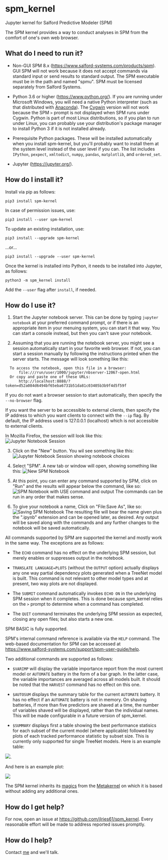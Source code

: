 # spm_kernel
Jupyter kernel for Salford Predictive Modeler (SPM)

The SPM kernel provides a way to conduct analyses in SPM from the comfort of
one's own web browser.

## What do I need to run it?

* Non-GUI SPM 8.x (<https://www.salford-systems.com/products/spm>).
  GUI SPM will not work because it does not accept commands via
  standard input or send results to standard output.  The SPM executable
  must be in the path and named "spmu".  SPM must be licensed separately
  from Salford Systems.

* Python 3.6 or higher (<https://www.python.org/>).  If you are running
  under Microsoft Windows, you will need a native Python interpreter
  (such as that distributed with [Anaconda](https://www.anaconda.com)).
  The [Cygwin](http://cygwin.com/) version will not work because the
  SPM `>` prompt is not displayed when SPM runs under Cygwin.  Python is
  part of most Linux distributions, so if you plan to run under Linux,
  you can probably use your distribution's package manager to install
  Python 3 if it is not installed already.

* Prerequisite Python packages.  These will be installed automatically
  when you install spm-kernel, but you'll probably want to install them
  at the system level instead of the user level if you can.  The list
  includes `IPython`, `pexpect`, `xmltodict`, `numpy`, `pandas`, `matplotlib`,
  and `ordered_set`.

* Jupyter (<https://jupyter.org/>).

## How do I install it?

Install via pip as follows:

`pip3 install spm-kernel`

In case of permission issues, use:

`pip3 install --user spm-kernel`

To update an existing installation, use:

`pip3 install --upgrade spm-kernel`

...or...

`pip3 install --upgrade --user spm-kernel`

Once the kernel is installed into Python, it needs to be installed into
Jupyter, as follows:

`python3 -m spm_kernel install`

Add the `--user` flag after `install`, if needed.

## How do I use it?

1.  Start the Jupyter notebook server.  This can be done by typing
  `jupyter notebook` at your preferred command prompt, or if there is an
  appropriate item in your menuing system, you can start it that way.
  You can start a console instead, but then you can't save your notebook.

2.  Assuming that you are running the notebook server, you might see a
  session automatically start in your favorite web browser.  If not, you can
  start a session manually by following the instructions printed when
  the server starts.  The message will look something like this:
  ```
    To access the notebook, open this file in a browser:
        file:///run/user/1000/jupyter/nbserver-12067-open.html
    Or copy and paste one of these URLs:
        http://localhost:8888/?token=d52a084d6494bf65eba6731b51da81c03405b3b9f4d5f59f
  ```
  If you do not want a browser session to start automatically, then specify the `--no-browser` flag.

  If you want the server to be accessible to external clients, then specify the IP address to which
  you want clients to connect with the `--ip` flag.  By default, the IP address used is 127.0.0.1
  (localhost) which is not accessible to external clients.

  In Mozilla Firefox, the session will look like this:
  ![](jupyter_session1.png "Jupyter Notebook Session")

3.  Click on the "New" button.  You wil see something like this:
  ![](jupyter_session2.png "Jupyter Notebook Session showing notebook choices")

4.  Select "SPM".  A new tab or window will open, showing something like this:
  ![](SPM_notebook1.png "New SPM Notebook")

5.  At this point, you can enter any command supported by SPM, click on "Run"
  and the results will appear below the command, like so:
  ![](SPM_notebook2.png "SPM Notebook with USE command and output")
  The commands can be run in any order that makes sense.

6.  To give your notebook a name, Click on "File:Save As", like so:
  ![](SPM_notebook_save_as.png "Saving SPM Notebook")
  The resulting file will bear the name given plus the ".ipynb" extension
  and can be opened later, as desired.  Any output will be saved along with
  the commands and any further changes to the notebook will be saved
  automatically.

All commands supported by SPM are supported the kernel and mostly work in
the same way.  The exceptions are as follows:

* The `ECHO` command has no effect on the underlying SPM session, but merely
  enables or suppresses output in the notebook.

* `TRANSLATE LANGUAGE=PLOTS` (without the `OUTPUT` option) actually displays
  any one way partial dependency plots generated when a TreeNet model is
  built.  This command is not relevant to other model types and at present,
  two way plots are not displayed.

* The `SUBMIT` command automatically invokes `ECHO ON` in the underlying
  SPM session when it completes.  This is done because  spm_kernel relies
  on the `>` prompt to determine when a command has completed.

* The `QUIT` command terminates the underlying SPM session as expected,
  closing any open files; but also starts a new one.

SPM BASIC is fully supported.

SPM's internal command reference is available via the `HELP` command.
The web-based documentation for SPM can be accessed at
<https://www.salford-systems.com/support/spm-user-guide/help>.

Two additional commands are supported as follows:

* `$VARIMP` will display the variable importance report from the most
  current model or `AUTOMATE` battery in the form of a bar graph.
  In the latter case, the variable importances are averaged across all models
  built.  It should be noted that the `HARVEST` command has no effect on this
  one.

* `$AUTOSUM` displays the summary table for the current `AUTOMATE` battery.
  It has no effect if an `AUTOMATE` battery is not in memory.  On shaving
  batteries, if more than five predictors are shaved at a time, the number
  of variables shaved will be displayed, rather than the individual names.
  This will be made configurable in a future version of spm_kernel.

* `$SUMMARY` displays first a table showing the best performance statisics for each subset of the
  current model (where applicable) followed by plots of each tracked performance statistic by subset
  size.  This is currently only supported for single TreeNet models.  Here is an example table:

![](seq_table1.png).

And here is an example plot:

![](AveLL_plot.png)

The SPM kernel inherits its
[magics](https://ipython.readthedocs.io/en/stable/interactive/magics.html)
from the [Metakernel](https://github.com/Calysto/metakernel) on which it is
based without adding any additional ones.

## How do I get help?

For now, open an issue at <https://github.com/jlries61/spm_kernel>.  Every
reasonable effort will be made to address reported issues promptly.

## How do I help?

Contact [me](https://github.com/jlries61) and we'll talk.
